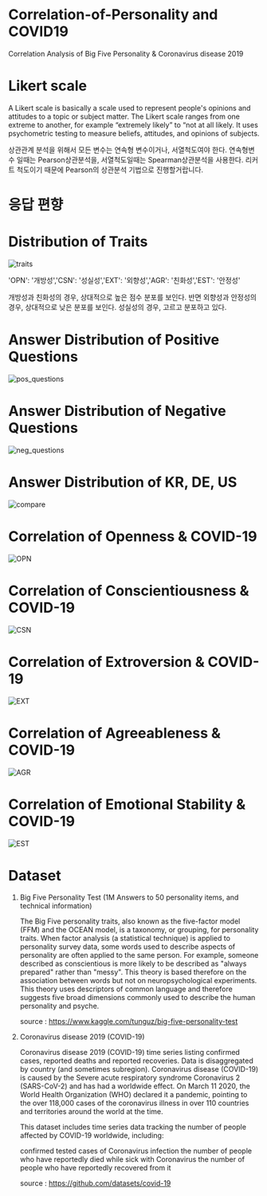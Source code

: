 # Correlation-of-Personality and COVID19
Correlation Analysis of Big Five Personality &amp; Coronavirus disease 2019

# Likert scale
A Likert scale is basically a scale used to represent people's opinions and attitudes to a topic or subject matter. The Likert scale ranges from one extreme to another, for example “extremely likely” to “not at all likely. It uses psychometric testing to measure beliefs, attitudes, and opinions of subjects.

상관관계 분석을 위해서 모든 변수는 연속형 변수이거나, 서열척도여야 한다. 연속형변수 일때는 Pearson상관분석을, 서열척도일때는 Spearman상관분석을 사용한다. 리커트 척도이기 때문에 Pearson의 상관분석 기법으로 진행할거랍니다. 

# 응답 편향

# Distribution of Traits
![traits](https://user-images.githubusercontent.com/59387983/86057766-bc978d00-ba9a-11ea-83b5-a6a98915da48.png)

'OPN': '개방성','CSN': '성실성','EXT': '외향성','AGR': '친화성','EST': '안정성'

개방성과 친화성의 경우, 상대적으로 높은 점수 분포를 보인다. 반면 외향성과 안정성의 경우, 상대적으로 낮은 분포를 보인다.
성실성의 경우, 고르고 분포하고 있다.

# Answer Distribution of Positive Questions
![pos_questions](https://user-images.githubusercontent.com/59387983/86057749-b6a1ac00-ba9a-11ea-8000-fca084b082c2.png)

# Answer Distribution of Negative Questions
![neg_questions](https://user-images.githubusercontent.com/59387983/86057755-b7d2d900-ba9a-11ea-8b60-3291979193fc.png)

# Answer Distribution of KR, DE, US
![compare](https://user-images.githubusercontent.com/59387983/86057762-bacdc980-ba9a-11ea-94b6-39381719421e.png)

# Correlation of Openness & COVID-19
![OPN](https://user-images.githubusercontent.com/59387983/86057804-cc16d600-ba9a-11ea-92b8-b547ddb90854.png)

# Correlation of Conscientiousness & COVID-19
![CSN](https://user-images.githubusercontent.com/59387983/86057811-cd480300-ba9a-11ea-90c1-8ffe3d7f2d01.png)

# Correlation of Extroversion & COVID-19
![EXT](https://user-images.githubusercontent.com/59387983/86057816-cf11c680-ba9a-11ea-82d6-be7455ebe0df.png)

# Correlation of Agreeableness & COVID-19
![AGR](https://user-images.githubusercontent.com/59387983/86057818-d042f380-ba9a-11ea-924a-7afe54b3bee2.png)

# Correlation of Emotional Stability & COVID-19
![EST](https://user-images.githubusercontent.com/59387983/86057825-d1742080-ba9a-11ea-8cc5-3698494385ff.png)

# Dataset
1. Big Five Personality Test (1M Answers to 50 personality items, and technical information)

    The Big Five personality traits, also known as the five-factor model (FFM) and the OCEAN model, is a taxonomy, or grouping, for personality traits. When factor analysis (a statistical technique) is applied to personality survey data, some words used to describe aspects of personality are often applied to the same person. For example, someone described as conscientious is more likely to be described as "always prepared" rather than "messy". This theory is based therefore on the association between words but not on neuropsychological experiments. This theory uses descriptors of common language and therefore suggests five broad dimensions commonly used to describe the human personality and psyche.

    source : https://www.kaggle.com/tunguz/big-five-personality-test


2. Coronavirus disease 2019 (COVID-19)

    Coronavirus disease 2019 (COVID-19) time series listing confirmed cases, reported deaths and reported recoveries. Data is disaggregated by country (and sometimes subregion). Coronavirus disease (COVID-19) is caused by the Severe acute respiratory syndrome Coronavirus 2 (SARS-CoV-2) and has had a worldwide effect. On March 11 2020, the World Health Organization (WHO) declared it a pandemic, pointing to the over 118,000 cases of the coronavirus illness in over 110 countries and territories around the world at the time.

    This dataset includes time series data tracking the number of people affected by COVID-19 worldwide, including:

    confirmed tested cases of Coronavirus infection
    the number of people who have reportedly died while sick with Coronavirus
    the number of people who have reportedly recovered from it

    source : https://github.com/datasets/covid-19
